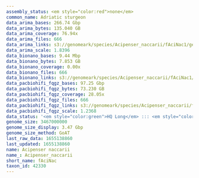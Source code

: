 ```yaml
---
assembly_status: <em style="color:red">none</em>
common_name: Adriatic sturgeon
data_arima_bases: 266.74 Gbp
data_arima_bytes: 135.040 GB
data_arima_coverage: 76.94x
data_arima_files: 666
data_arima_links: s3://genomeark/species/Acipenser_naccarii/fAciNac1/genomic_data/arima/<br>
data_arima_scale: 1.8396
data_bionano_bases: 9.44 Mbp
data_bionano_bytes: 7.853 GB
data_bionano_coverage: 0.00x
data_bionano_files: 666
data_bionano_links: s3://genomeark/species/Acipenser_naccarii/fAciNac1/genomic_data/bionano/<br>
data_pacbiohifi_fqgz_bases: 97.25 Gbp
data_pacbiohifi_fqgz_bytes: 73.230 GB
data_pacbiohifi_fqgz_coverage: 28.05x
data_pacbiohifi_fqgz_files: 666
data_pacbiohifi_fqgz_links: s3://genomeark/species/Acipenser_naccarii/fAciNac1/genomic_data/pacbio_hifi/<br>
data_pacbiohifi_fqgz_scale: 1.2368
data_status: '<em style="color:green">HQ Long</em> ::: <em style="color:red">Long</em> ::: <em style="color:green">Short</em> ::: <em style="color:green">Phasing</em> ::: <em style="color:green">Scaffolding</em>'
genome_size: 3467000000
genome_size_display: 3.47 Gbp
genome_size_method: GoAT
last_raw_data: 1655138860
last_updated: 1655138860
name: Acipenser naccarii
name_: Acipenser_naccarii
short_name: fAciNac
taxon_id: 42330
---
```

